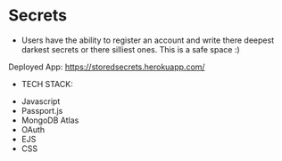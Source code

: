 # Secrets

*  Users have the ability to register an account and write there deepest darkest secrets or there silliest ones. This is a safe space :)

Deployed App: https://storedsecrets.herokuapp.com/


*   TECH STACK:
-   Javascript
-   Passport.js
-   MongoDB Atlas
-   OAuth
-   EJS
-   CSS

